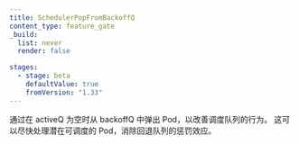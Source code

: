 ```yaml
---
title: SchedulerPopFromBackoffQ
content_type: feature_gate
_build:
  list: never
  render: false

stages:
  - stage: beta
    defaultValue: true
    fromVersion: "1.33"
---
```


<!--
Improves scheduling queue behavior by popping pods from the backoffQ when the activeQ is empty.
This allows to process potentially schedulable pods ASAP, eliminating a penalty effect of the backoff queue.
-->
通过在 activeQ 为空时从 backoffQ 中弹出 Pod，以改善调度队列的行为。
这可以尽快处理潜在可调度的 Pod，消除回退队列的惩罚效应。
